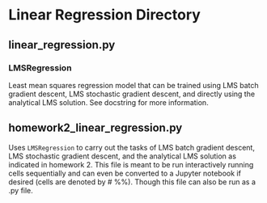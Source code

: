 # Linear Regression Directory

## linear_regression.py
### LMSRegression
Least mean squares regression model that can be trained using LMS batch gradient descent, LMS stochastic gradient descent, and directly using the analytical LMS solution.
See docstring for more information.

## homework2_linear_regression.py
Uses `LMSRegression` to carry out the tasks of LMS batch gradient descent, LMS stochastic gradient descent, and the analytical LMS solution as indicated in homework 2.
This file is meant to be run interactively running cells sequentially and can even be converted to a Jupyter notebook if desired (cells are denoted by # %%).
Though this file can also be run as a .py file.